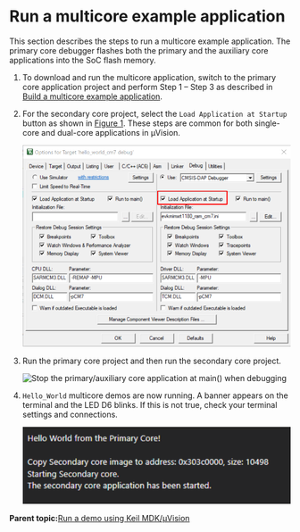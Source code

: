 # Run a multicore example application 
This section describes the steps to run a multicore example application. The primary core debugger flashes both the primary and the auxiliary core applications into the SoC flash memory.

1.  To download and run the multicore application, switch to the primary core application project and perform Step 1 – Step 3 as described in [Build a multicore example application](keil_build_a_multicore_example_application.md).
2.  For the secondary core project, select the `Load Application at Startup` button as shown in [Figure 1](#fig_t4f_mys_31c). These steps are common for both single-core and dual-core applications in μVision.

    ![](../images/keil_run_a_multicore_example_application.png "Load Application at Startup")

3.  Run the primary core project and then run the secondary core project.

    ![](../images/keil_run_a_multicore_example_application2.png "Stop the primary/auxiliary core application at main() when
                                debugging")

4.  `Hello_World` multicore demos are now running. A banner appears on the terminal and the LED D6 blinks. If this is not true, check your terminal settings and connections.

    ![](../images/keil_run_a_multicore_example_application3.png "The banner appears when multicore demos run successfully")


**Parent topic:**[Run a demo using Keil MDK/μVision](../topics/run_a_demo_using_keil_mdk_vision.md)

